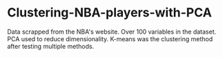 # Clustering-NBA-players-with-PCA
Data scrapped from the NBA's website. Over 100 variables in the dataset. PCA used to reduce dimensionality. K-means was the clustering method after testing multiple methods.
